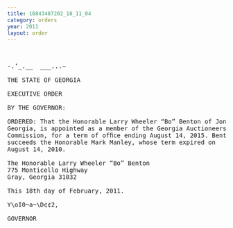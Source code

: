```yaml
---
title: 16843487202_18_11_04
category: orders
year: 2011
layout: order
---
```


<pre> 

-.‘_.__  ___...—

THE STATE OF GEORGIA

EXECUTIVE ORDER

BY THE GOVERNOR:

ORDERED: That the Honorable Larry Wheeler “Bo” Benton of Jones County,
Georgia, is appointed as a member of the Georgia Auctioneers
Commission, for a term of ofﬁce ending August 14, 2015. Benton
succeeds the Honorable Mark Manley, whose term expired on
August 14, 2010.

The Honorable Larry Wheeler “Bo” Benton
775 Monticello Highway
Gray, Georgia 31032

This 18th day of February, 2011.

Y\oI0~a~\D¢¢2,

GOVERNOR

</pre>
